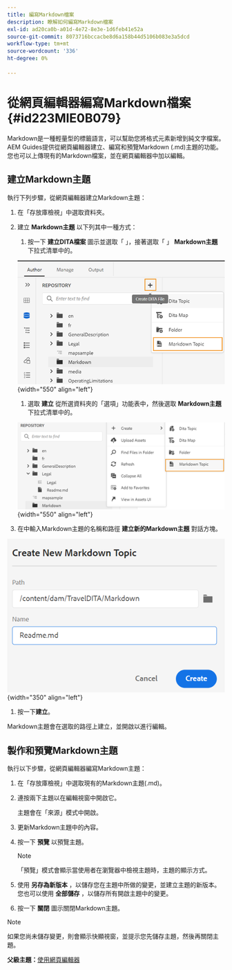 ```yaml
---
title: 編寫Markdown檔案
description: 瞭解如何編寫Markdown檔案
exl-id: ad20ca0b-a01d-4e72-8e3e-1d6feb41e52a
source-git-commit: 8073716bccacbe8d6a158b44d5106b083e3a5dcd
workflow-type: tm+mt
source-wordcount: '336'
ht-degree: 0%

---
```


# 從網頁編輯器編寫Markdown檔案 {#id223MIE0B079}

Markdown是一種輕量型的標籤語言，可以幫助您將格式元素新增到純文字檔案。 AEM Guides提供從網頁編輯器建立、編寫和預覽Markdown \(.md\)主題的功能。 您也可以上傳現有的Markdown檔案，並在網頁編輯器中加以編輯。

## 建立Markdown主題

執行下列步驟，從網頁編輯器建立Markdown主題：

1. 在「存放庫檢視」中選取資料夾。
1. 建立 **Markdown主題** 以下列其中一種方式：
   1. 按一下 **建立DITA檔案** 圖示並選取「 」，接著選取「 」 **Markdown主題** 下拉式清單中的。

   ![](images/create-markdown-dita-topic.png){width="550" align="left"}

   1. 選取 **建立** 從所選資料夾的「選項」功能表中，然後選取 **Markdown主題**&#x200B;下拉式清單中的。

   ![](images/create-markdown-options-menu.png){width="550" align="left"}

1. 在中輸入Markdown主題的名稱和路徑 **建立新的Markdown主題** 對話方塊。

![](images/create-markdown-dialog.png){width="350" align="left"}

1. 按一下&#x200B;**建立**。

Markdown主題會在選取的路徑上建立，並開啟以進行編輯。

## 製作和預覽Markdown主題

執行以下步驟，從網頁編輯器編寫Markdown主題：

1. 在「存放庫檢視」中選取現有的Markdown主題\(.md\)。
1. 連按兩下主題以在編輯視窗中開啟它。

   主題會在「來源」模式中開啟。

1. 更新Markdown主題中的內容。
1. 按一下 **預覽** 以預覽主題。

   >[!NOTE]
   >
   > 「預覽」模式會顯示當使用者在瀏覽器中檢視主題時，主題的顯示方式。

1. 使用 **另存為新版本** ，以儲存您在主題中所做的變更，並建立主題的新版本。 您也可以使用 **全部儲存** ，以儲存所有開啟主題中的變更。

1. 按一下 **關閉** 圖示關閉Markdown主題。

>[!NOTE]
>
> 如果您尚未儲存變更，則會顯示快顯視窗，並提示您先儲存主題，然後再關閉主題。

**父級主題：**[&#x200B;使用網頁編輯器](web-editor.md)
